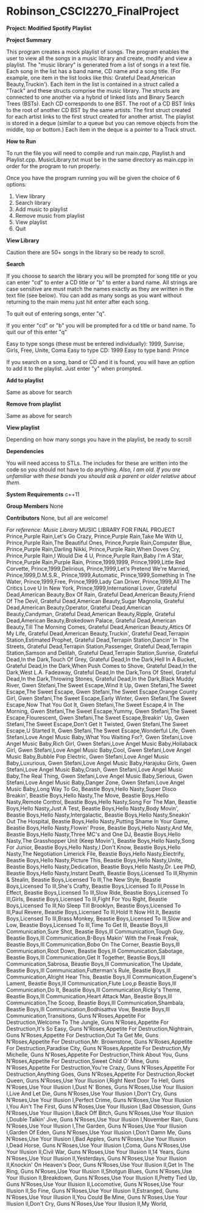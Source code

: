 # Robinson_CSCI2270_FinalProject

<b>Project: Modified Spotify Playlist</b>

<b>Project Summary</b>

This program creates a mock playlist of songs. The program enables the user to view all the songs in a music library and create, modify and view a playlist. The "music library" is generated from a list of songs in a text file. Each song in the list has a band name, CD name and a song title. (For example, one item in the list looks like this: Grateful Dead,American Beauty,Truckin'). Each item in the list is contained in a struct called a "Track" and these structs comprise the music library. The structs are connected to one another via a hybrid of linked lists and Binary Search Trees (BSTs). Each CD corresponds to one BST. The root of a CD BST links to the root of another CD BST by the same artists. The first struct created for each artist links to the first struct created for another artist. The playlist is stored in a deque (similar to a queue but you can remove objects from the middle, top or bottom.) Each item in the deque is a pointer to a Track struct. 

<b>How to Run</b>

To run the file you will need to compile and run main.cpp, Playlist.h and Playlist.cpp. MusicLibrary.txt must be in the same directory as main.cpp in order for the program to run properly. 

Once you have the program running you will be given the choice of 6 options:
<ol>
<li> View library
<li> Search library
<li> Add music to playlist
<li> Remove music from playlist
<li> View playlist
<li> Quit
</ol>

<b>View Library</b>

Caution there are 50+ songs in the library so be ready to scroll.  

<b>Search</b>

If you choose to search the library you will be prompted for song title or you can enter "cd" to enter a CD title or "b" to enter a band name. All strings are case sensitive are must match the names exactly as they are written in the text file (see below). You can add as many songs as you want without returning to the main menu just hit enter after each song.

To quit out of entering songs, enter "q".  

If you enter "cd" or "b" you will be prompted for a cd title or band name.  To quit our of this enter "q"

Easy to type songs (these must be entered individually): 1999, Sunrise, Girls, Free, Unite, Coma
Easy to type CD: 1999
Easy to type band: Prince

If you search on a song, band or CD and it is found, you will have an option to add it to the playlist. Just enter "y" when prompted.

<b>Add to playlist</b>

Same as above for search

<b>Remove from playlist</b>

Same as above for search

<b>View playlist</b>

Depending on how many songs you have in the playlist, be ready to scroll

<b>Dependencies</b>

You will need access to STLs. The includes for these are written into the code so you should not have to do anything.
<i>Also, I am old. If you are unfamiliar with these bands you should ask a parent or older relative about them.</i>

<b>System Requirements</b>
c++11

<b>Group Members</b>
None

<b>Contributors</b>
None, but all are welcome!


<i>For reference: Music Library</i>
MUSIC LIBRARY FOR FINAL PROJECT
Prince,Purple Rain,Let's Go Crazy,
Prince,Purple Rain,Take Me With U,
Prince,Purple Rain,The Beautiful Ones,
Prince,Purple Rain,Computer Blue,
Prince,Purple Rain,Darling Nikki,
Prince,Purple Rain,When Doves Cry,
Prince,Purple Rain,I Would Die 4 U,
Prince,Purple Rain,Baby I'm A Star,
Prince,Purple Rain,Purple Rain,
Prince,1999,1999,
Prince,1999,Little Red Corvette,
Prince,1999,Delirious,
Prince,1999,Let's Pretend We're Married,
Prince,1999,D.M.S.R.,
Prince,1999,Automatic,
Prince,1999,Something In The Water,
Prince,1999,Free,
Prince,1999,Lady Can Driver,
Prince,1999,All The Critics Love U  In New York,
Prince,1999,International Lover,
Grateful Dead,American Beauty,Box Of Rain,
Grateful Dead,American Beauty,Friend Of The Devil,
Grateful Dead,American Beauty,Sugar Magnolia,
Grateful Dead,American Beauty,Operator,
Grateful Dead,American Beauty,Candyman,
Grateful Dead,American Beauty,Ripple,
Grateful Dead,American Beauty,Brokedown Palace,
Grateful Dead,American Beauty,Till The Morning Comes,
Grateful Dead,American Beauty,Attics Of My Life,
Grateful Dead,American Beauty,Truckin',
Grateful Dead,Terrapin Station,Estimated Prophet,
Grateful Dead,Terrapin Station,Dancin' In The Streets,
Grateful Dead,Terrapin Station,Passenger,
Grateful Dead,Terrapin Station,Samson and Delilah,
Grateful Dead,Terrapin Station,Sunrise,
Grateful Dead,In the Dark,Touch Of Grey,
Grateful Dead,In the Dark,Hell In A Bucket,
Grateful Dead,In the Dark,When Push Comes to Shove,
Grateful Dead,In the Dark,West L.A. Fadeaway,
Grateful Dead,In the Dark,Tons Of Steel,
Grateful Dead,In the Dark,Throwing Stones,
Grateful Dead,In the Dark,Black Muddy River,
Gwen Stefani,The Sweet Escape,Wind It Up,
Gwen Stefani,The Sweet Escape,The Sweet Escape,
Gwen Stefani,The Sweet Escape,Orange County Girl,
Gwen Stefani,The Sweet Escape,Early Winter,
Gwen Stefani,The Sweet Escape,Now That You Got It,
Gwen Stefani,The Sweet Escape,4 In The Morning,
Gwen Stefani,The Sweet Escape,Yummy,
Gwen Stefani,The Sweet Escape,Flourescent,
Gwen Stefani,The Sweet Escape,Breakin' Up,
Gwen Stefani,The Sweet Escape,Don't Get It Twisted,
Gwen Stefani,The Sweet Escape,U Started It,
Gwen Stefani,The Sweet Escape,Wonderful Life,
Gwen Stefani,Love Angel Music Baby,What You Waiting For?,
Gwen Stefani,Love Angel Music Baby,Rich Girl,
Gwen Stefani,Love Angel Music Baby,Hollaback Girl,
Gwen Stefani,Love Angel Music Baby,Cool,
Gwen Stefani,Love Angel Music Baby,Bubble Pop Electric,
Gwen Stefani,Love Angel Music Baby,Luxurious,
Gwen Stefani,Love Angel Music Baby,Harajuku Girls,
Gwen Stefani,Love Angel Music Baby,Crash,
Gwen Stefani,Love Angel Music Baby,The Real Thing,
Gwen Stefani,Love Angel Music Baby,Serious,
Gwen Stefani,Love Angel Music Baby,Danger Zone,
Gwen Stefani,Love Angel Music Baby,Long Way To Go,
Beastie Boys,Hello Nasty,Super Disco Breakin',
Beastie Boys,Hello Nasty,The Move,
Beastie Boys,Hello Nasty,Remote Control,
Beastie Boys,Hello Nasty,Song For The Man,
Beastie Boys,Hello Nasty,Just A Test,
Beastie Boys,Hello Nasty,Body Movin',
Beastie Boys,Hello Nasty,Intergalactic, 
Beastie Boys,Hello Nasty,Sneakin' Out The Hospital,
Beastie Boys,Hello Nasty,Putting Shame In Your Game,
Beastie Boys,Hello Nasty,Flowin' Prose,
Beastie Boys,Hello Nasty,And Me,
Beastie Boys,Hello Nasty,Three MC's and One DJ,
Beastie Boys,Hello Nasty,The Grasshopper Unit (Keep Movin'),
Beastie Boys,Hello Nasty,Song For Junior,
Beastie Boys,Hello Nasty,I Don't Know,
Beastie Boys,Hello Nasty,The Negotiation Limerick File,
Beastie Boys,Hello Nasty,Electrify,
Beastie Boys,Hello Nasty,Picture This,
Beastie Boys,Hello Nasty,Unite,
Beastie Boys,Hello Nasty,Dedication,
Beastie Boys,Hello Nasty,Dr. Lee PhD,
Beastie Boys,Hello Nasty,Instant Death,
Beastie Boys,Licensed To Ill,Rhymin & Stealin, 
Beastie Boys,Licensed To Ill,The New Style,
Beastie Boys,Licensed To Ill,She's Crafty,
Beastie Boys,Licensed To Ill,Posse In Effect,
Beastie Boys,Licensed To Ill,Slow Ride,
Beastie Boys,Licensed To Ill,Girls,
Beastie Boys,Licensed To Ill,Fight For You Right,
Beastie Boys,Licensed To Ill,No Sleep Till Brooklyn,
Beastie Boys,Licensed To Ill,Paul Revere,
Beastie Boys,Licensed To Ill,Hold It Now Hit It,
Beastie Boys,Licensed To Ill,Brass Monkey,
Beastie Boys,Licensed To Ill,Slow and Low,
Beastie Boys,Licensed To Ill,Time To Get Ill,
Beastie Boys,Ill Communication,Sure Shot,
Beastie Boys,Ill Communication,Tough Guy, 
Beastie Boys,Ill Communication,B-Boys Makin' With the Freak Freak,
Beastie Boys,Ill Communication,Bobo On The Corner,
Beastie Boys,Ill Communication,Root Down,
Beastie Boys,Ill Communication,Sabotage,
Beastie Boys,Ill Communication,Get It Together,
Beastie Boys,Ill Communication,Sabrosa,
Beastie Boys,Ill Communication,The Update,
Beastie Boys,Ill Communication,Futterman's Rule,
Beastie Boys,Ill Communication,Alright Hear This,
Beastie Boys,Ill Communication,Eugene's Lament,
Beastie Boys,Ill Communication,Flute Loo,p 
Beastie Boys,Ill Communication,Do It,
Beastie Boys,Ill Communication,Ricky's Theme,
Beastie Boys,Ill Communication,Heart Attack Man,
Beastie Boys,Ill Communication,The Scoop,
Beastie Boys,Ill Communication,Shambala,
Beastie Boys,Ill Communication,Bodhisattva Vow,
Beastie Boys,Ill Communication,Transitions,
Guns N'Roses,Appetite For Destruction,Welcome To The Jungle,
Guns N'Roses,Appetite For Destruction,It's So Easy,
Guns N'Roses,Appetite For Destruction,Nightrain,
Guns N'Roses,Appetite For Destruction,Out Ta Get Me,
Guns N'Roses,Appetite For Destruction,Mr. Brownstone,
Guns N'Roses,Appetite For Destruction,Paradise City,
Guns N'Roses,Appetite For Destruction,My Michelle,
Guns N'Roses,Appetite For Destruction,Think About You,
Guns N'Roses,Appetite For Destruction,Sweet Child O' Mine,
Guns N'Roses,Appetite For Destruction,You're Crazy,
Guns N'Roses,Appetite For Destruction,Anything Goes,
Guns N'Roses,Appetite For Destruction,Rocket Queen,
Guns N'Roses,Use Your Illusion I,Right Next Door To Hell,
Guns N'Roses,Use Your Illusion I,Dust N' Bones,
Guns N'Roses,Use Your Illusion I,Live And Let Die,
Guns N'Roses,Use Your Illusion I,Don't Cry,
Guns N'Roses,Use Your Illusion I,Perfect Crime,
Guns N'Roses,Use Your Illusion I,You Ain't The First,
Guns N'Roses,Use Your Illusion I,Bad Obsession,
Guns N'Roses,Use Your Illusion I,Back Off Bitch,
Guns N'Roses,Use Your Illusion I,Double Talkin' Jive,
Guns N'Roses,Use Your Illusion I,November Rain,
Guns N'Roses,Use Your Illusion I,The Garden,
Guns N'Roses,Use Your Illusion I,Garden Of Eden,
Guns N'Roses,Use Your Illusion I,Don't Damn Me,
Guns N'Roses,Use Your Illusion I,Bad Apples,
Guns N'Roses,Use Your Illusion I,Dead Horse,
Guns N'Roses,Use Your Illusion I,Coma,
Guns N'Roses,Use Your Illusion II,Civil War,
Guns N'Roses,Use Your Illusion II,14 Years,
Guns N'Roses,Use Your Illusion II,Yesterdays,
Guns N'Roses,Use Your Illusion II,Knockin' On Heaven's Door,
Guns N'Roses,Use Your Illusion II,Get In The Ring,
Guns N'Roses,Use Your Illusion II,Shotgun Blues,
Guns N'Roses,Use Your Illusion II,Breakdown,
Guns N'Roses,Use Your Illusion II,Pretty Tied Up,
Guns N'Roses,Use Your Illusion II,Locomotive,
Guns N'Roses,Use Your Illusion II,So Fine,
Guns N'Roses,Use Your Illusion II,Estranged,
Guns N'Roses,Use Your Illusion II,You Could Be Mine,
Guns N'Roses,Use Your Illusion II,Don't Cry,
Guns N'Roses,Use Your Illusion II,My World,
